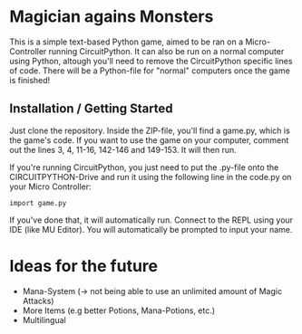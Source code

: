 # Magician agains Monsters

This is a simple text-based Python game, aimed to be ran on a Micro-Controller running CircuitPython. It can also be run on a normal computer using Python, altough you'll need to remove the CircuitPython specific lines of code.
There will be a Python-file for "normal" computers once the game is finished!

## Installation / Getting Started

Just clone the repository. Inside the ZIP-file, you'll find a game.py, which is the game's code.
If you want to use the game on your computer, comment out the lines 3, 4, 11-16, 142-146 and 149-153. It will then run.

If you're running CircuitPython, you just need to put the .py-file onto the CIRCUITPYTHON-Drive and run it using the following line in the code.py on your Micro Controller:
```
import game.py
```
If you've done that, it will automatically run. Connect to the REPL using your IDE (like MU Editor). You will automatically be prompted to input your name.

# Ideas for the future
- Mana-System (-> not being able to use an unlimited amount of Magic Attacks)
- More Items (e.g better Potions, Mana-Potions, etc.)
- Multilingual
